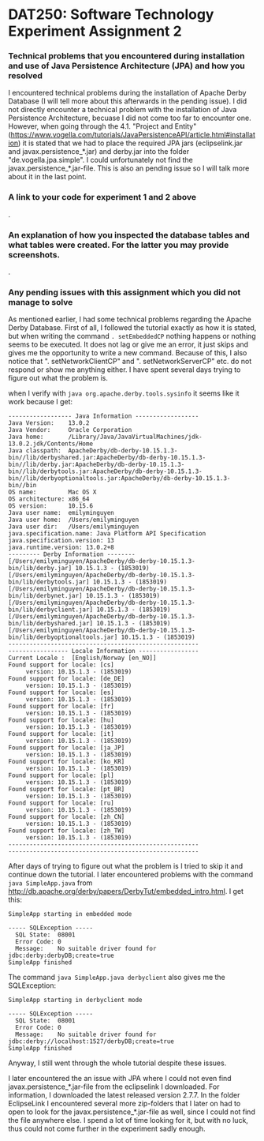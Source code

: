 # DAT250: Software Technology Experiment Assignment 2


### Technical problems that you encountered during installation and use of Java Persistence Architecture (JPA) and how you resolved
I encountered technical problems during the installation of Apache Derby Database (I will tell more about this afterwards in the pending issue). I did not directly encounter a technical problem with the installation of Java Persistence Architecture, becuase I did not come too far to encounter one. However, when going through the 4.1. "Project and Entity" (https://www.vogella.com/tutorials/JavaPersistenceAPI/article.html#installation) it is stated that we had to place the required JPA jars (eclipselink.jar and javax.persistence_\*.jar) and derby.jar into the folder "de.vogella.jpa.simple". I could unfortunately not find the javax.persistence_\*.jar-file. This is also an pending issue so I will talk more about it in the last point.

### A link to your code for experiment 1 and 2 above
.

### An explanation of how you inspected the database tables and what tables were created. For the latter you may provide screenshots.
.

### Any pending issues with this assignment which you did not manage to solve
As mentioned earlier, I had some technical problems regarding the Apache Derby Database. First of all, I followed the tutorial exactly as how it is stated, but when writing the command `. setEmbeddedCP` nothing happens or nothing seems to be executed. It does not lag or give me an error, it just skips and gives me the opportunity to write a new command. Because of this, I also notice that ". setNetworkClientCP" and ". setNetworkServerCP" etc. do not respond or show me anything either. I have spent several days trying to figure out what the problem is. 

when I verify with `java org.apache.derby.tools.sysinfo` it seems like it work because I get:

```
------------------ Java Information ------------------
Java Version:    13.0.2
Java Vendor:     Oracle Corporation
Java home:       /Library/Java/JavaVirtualMachines/jdk-13.0.2.jdk/Contents/Home
Java classpath:  ApacheDerby/db-derby-10.15.1.3-bin//lib/derbyshared.jar:ApacheDerby/db-derby-10.15.1.3-bin//lib/derby.jar:ApacheDerby/db-derby-10.15.1.3-bin//lib/derbytools.jar:ApacheDerby/db-derby-10.15.1.3-bin//lib/derbyoptionaltools.jar:ApacheDerby/db-derby-10.15.1.3-bin//bin
OS name:         Mac OS X
OS architecture: x86_64
OS version:      10.15.6
Java user name:  emilyminguyen
Java user home:  /Users/emilyminguyen
Java user dir:   /Users/emilyminguyen
java.specification.name: Java Platform API Specification
java.specification.version: 13
java.runtime.version: 13.0.2+8
--------- Derby Information --------
[/Users/emilyminguyen/ApacheDerby/db-derby-10.15.1.3-bin/lib/derby.jar] 10.15.1.3 - (1853019)
[/Users/emilyminguyen/ApacheDerby/db-derby-10.15.1.3-bin/lib/derbytools.jar] 10.15.1.3 - (1853019)
[/Users/emilyminguyen/ApacheDerby/db-derby-10.15.1.3-bin/lib/derbynet.jar] 10.15.1.3 - (1853019)
[/Users/emilyminguyen/ApacheDerby/db-derby-10.15.1.3-bin/lib/derbyclient.jar] 10.15.1.3 - (1853019)
[/Users/emilyminguyen/ApacheDerby/db-derby-10.15.1.3-bin/lib/derbyshared.jar] 10.15.1.3 - (1853019)
[/Users/emilyminguyen/ApacheDerby/db-derby-10.15.1.3-bin/lib/derbyoptionaltools.jar] 10.15.1.3 - (1853019)
------------------------------------------------------
----------------- Locale Information -----------------
Current Locale :  [English/Norway [en_NO]]
Found support for locale: [cs]
	 version: 10.15.1.3 - (1853019)
Found support for locale: [de_DE]
	 version: 10.15.1.3 - (1853019)
Found support for locale: [es]
	 version: 10.15.1.3 - (1853019)
Found support for locale: [fr]
	 version: 10.15.1.3 - (1853019)
Found support for locale: [hu]
	 version: 10.15.1.3 - (1853019)
Found support for locale: [it]
	 version: 10.15.1.3 - (1853019)
Found support for locale: [ja_JP]
	 version: 10.15.1.3 - (1853019)
Found support for locale: [ko_KR]
	 version: 10.15.1.3 - (1853019)
Found support for locale: [pl]
	 version: 10.15.1.3 - (1853019)
Found support for locale: [pt_BR]
	 version: 10.15.1.3 - (1853019)
Found support for locale: [ru]
	 version: 10.15.1.3 - (1853019)
Found support for locale: [zh_CN]
	 version: 10.15.1.3 - (1853019)
Found support for locale: [zh_TW]
	 version: 10.15.1.3 - (1853019)
------------------------------------------------------
------------------------------------------------------
```

After days of trying to figure out what the problem is I tried to skip it and continue down the tutorial. I later encountered problems with the command `java SimpleApp.java` from http://db.apache.org/derby/papers/DerbyTut/embedded_intro.html. I get this:

``` 
SimpleApp starting in embedded mode

----- SQLException -----
  SQL State:  08001
  Error Code: 0
  Message:    No suitable driver found for jdbc:derby:derbyDB;create=true
SimpleApp finished
```

The command `java SimpleApp.java derbyclient` also gives me the SQLException:

```
SimpleApp starting in derbyclient mode

----- SQLException -----
  SQL State:  08001
  Error Code: 0
  Message:    No suitable driver found for jdbc:derby://localhost:1527/derbyDB;create=true
SimpleApp finished

```

Anyway, I still went through the whole tutorial despite these issues.

I later encountered the an issue with JPA where I could not even find javax.persistence_\*.jar-file from the eclipselink I downloaded. For information, I downloaded the latest released version 2.7.7. In the folder EclipseLink I encountered several more zip-folders that I later on had to open to look for the javax.persistence_\*.jar-file as well, since I could not find the file anywhere else. I spend a lot of time looking for it, but with no luck, thus could not come further in the experiment sadly enough.

